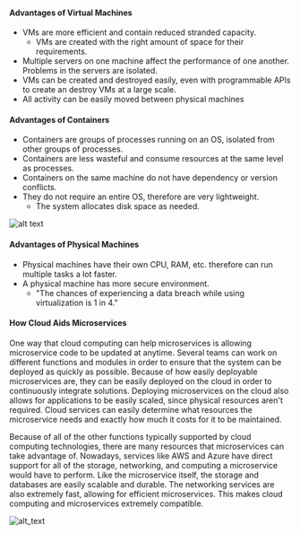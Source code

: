 #### Advantages of Virtual Machines
- VMs are more efficient and contain reduced stranded capacity.
  - VMs are created with the right amount of space for their requirements.
- Multiple servers on one machine affect the performance of one another. Problems in the servers are isolated.
- VMs can be created and destroyed easily, even with programmable APIs to create an destroy VMs at a large scale.
- All activity can be easily moved between physical machines

#### Advantages of Containers
- Containers are groups of processes running on an OS, isolated from other groups of processes. 
- Containers are less wasteful and consume resources at the same level as processes.
- Containers on the same machine do not have dependency or version conflicts.
- They do not require an entire OS, therefore are very lightweight. 
  - The system allocates disk space as needed.

![alt text](https://blog.netapp.com/wp-content/uploads/2016/03/Screen-Shot-2018-03-20-at-9.24.09-AM.png)

#### Advantages of Physical Machines
- Physical machines have their own CPU, RAM, etc. therefore can run multiple tasks a lot faster.
- A physical machine has more secure environment.
  - "The chances of experiencing a data breach while using virtualization is 1 in 4."
 
#### How Cloud Aids Microservices
One way that cloud computing can help microservices is allowing microservice code to be updated at anytime. Several teams can work on different functions and modules in order to ensure that the system can be deployed as quickly as possible. Because of how easily deployable microservices are, they can be easily deployed on the cloud in order to continuously integrate solutions. Deploying microservices on the cloud also allows for applications to be easily scaled, since physical resources aren't required. Cloud services can easily determine what resources the microservice needs and exactly how much it costs for it to be maintained. 

Because of all of the other functions typically supported by cloud computing technologies, there are many resources that microservices can take advantage of. Nowadays, services like AWS and Azure have direct support for all of the storage, networking, and computing a microservice would have to perform. Like the microservice itself, the storage and databases are easily scalable and durable. The networking services are also extremely fast, allowing for efficient microservices. This makes cloud computing and microservices extremely compatible. 

![alt_text](https://3ovyg21t17l11k49tk1oma21-wpengine.netdna-ssl.com/wp-content/uploads/2017/10/An-example-microservices-deployment-on-AWS.png)
